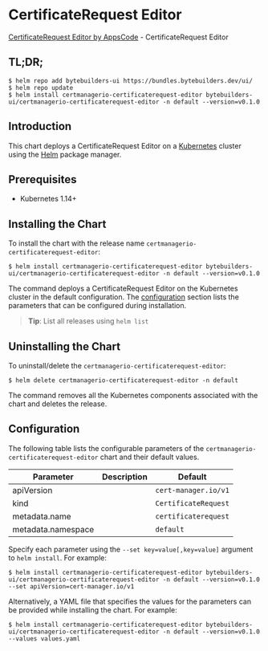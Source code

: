 # CertificateRequest Editor

[CertificateRequest Editor by AppsCode](https://byte.builders) - CertificateRequest Editor

## TL;DR;

```console
$ helm repo add bytebuilders-ui https://bundles.bytebuilders.dev/ui/
$ helm repo update
$ helm install certmanagerio-certificaterequest-editor bytebuilders-ui/certmanagerio-certificaterequest-editor -n default --version=v0.1.0
```

## Introduction

This chart deploys a CertificateRequest Editor on a [Kubernetes](http://kubernetes.io) cluster using the [Helm](https://helm.sh) package manager.

## Prerequisites

- Kubernetes 1.14+

## Installing the Chart

To install the chart with the release name `certmanagerio-certificaterequest-editor`:

```console
$ helm install certmanagerio-certificaterequest-editor bytebuilders-ui/certmanagerio-certificaterequest-editor -n default --version=v0.1.0
```

The command deploys a CertificateRequest Editor on the Kubernetes cluster in the default configuration. The [configuration](#configuration) section lists the parameters that can be configured during installation.

> **Tip**: List all releases using `helm list`

## Uninstalling the Chart

To uninstall/delete the `certmanagerio-certificaterequest-editor`:

```console
$ helm delete certmanagerio-certificaterequest-editor -n default
```

The command removes all the Kubernetes components associated with the chart and deletes the release.

## Configuration

The following table lists the configurable parameters of the `certmanagerio-certificaterequest-editor` chart and their default values.

|     Parameter      | Description |       Default        |
|--------------------|-------------|----------------------|
| apiVersion         |             | `cert-manager.io/v1` |
| kind               |             | `CertificateRequest` |
| metadata.name      |             | `certificaterequest` |
| metadata.namespace |             | `default`            |


Specify each parameter using the `--set key=value[,key=value]` argument to `helm install`. For example:

```console
$ helm install certmanagerio-certificaterequest-editor bytebuilders-ui/certmanagerio-certificaterequest-editor -n default --version=v0.1.0 --set apiVersion=cert-manager.io/v1
```

Alternatively, a YAML file that specifies the values for the parameters can be provided while
installing the chart. For example:

```console
$ helm install certmanagerio-certificaterequest-editor bytebuilders-ui/certmanagerio-certificaterequest-editor -n default --version=v0.1.0 --values values.yaml
```
